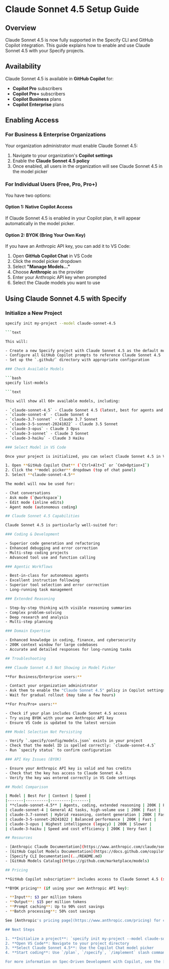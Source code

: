 # Claude Sonnet 4.5 Setup Guide

## Overview

Claude Sonnet 4.5 is now fully supported in the Specify CLI and GitHub Copilot integration. This guide explains how to enable and use Claude Sonnet 4.5 with your Specify projects.

## Availability

Claude Sonnet 4.5 is available in **GitHub Copilot** for:

- **Copilot Pro** subscribers
- **Copilot Pro+** subscribers
- **Copilot Business** plans
- **Copilot Enterprise** plans

## Enabling Access

### For Business & Enterprise Organizations

Your organization administrator must enable Claude Sonnet 4.5:

1. Navigate to your organization's **Copilot settings**
2. Enable the **Claude Sonnet 4.5 policy**
3. Once enabled, all users in the organization will see Claude Sonnet 4.5 in the model picker

### For Individual Users (Free, Pro, Pro+)

You have two options:

#### Option 1: Native Copilot Access

If Claude Sonnet 4.5 is enabled in your Copilot plan, it will appear automatically in the model picker.

#### Option 2: BYOK (Bring Your Own Key)

If you have an Anthropic API key, you can add it to VS Code:

1. Open **GitHub Copilot Chat** in VS Code
2. Click the model picker dropdown
3. Select **"Manage Models..."**
4. Choose **Anthropic** as the provider
5. Enter your Anthropic API key when prompted
6. Select the Claude models you want to use

## Using Claude Sonnet 4.5 with Specify

### Initialize a New Project

```bash
specify init my-project --model claude-sonnet-4.5

```text

This will:

- Create a new Specify project with Claude Sonnet 4.5 as the default model
- Configure all GitHub Copilot prompts to reference Claude Sonnet 4.5
- Set up the `.github/` directory with appropriate configuration

### Check Available Models

```bash
specify list-models

```text

This will show all 60+ available models, including:

- `claude-sonnet-4.5` - Claude Sonnet 4.5 (latest, best for agents and coding)
- `claude-sonnet-4` - Claude Sonnet 4
- `claude-3.7-sonnet` - Claude 3.7 Sonnet
- `claude-3-5-sonnet-20241022` - Claude 3.5 Sonnet
- `claude-3-opus` - Claude 3 Opus
- `claude-3-sonnet` - Claude 3 Sonnet
- `claude-3-haiku` - Claude 3 Haiku

### Select Model in VS Code

Once your project is initialized, you can select Claude Sonnet 4.5 in VS Code:

1. Open **GitHub Copilot Chat** (`Ctrl+Alt+I` or `Cmd+Option+I`)
2. Click the **model picker** dropdown (top of chat panel)
3. Select **claude-sonnet-4.5**

The model will now be used for:

- Chat conversations
- Ask mode (`@workspace`)
- Edit mode (inline edits)
- Agent mode (autonomous coding)

## Claude Sonnet 4.5 Capabilities

Claude Sonnet 4.5 is particularly well-suited for:

### Coding & Development

- Superior code generation and refactoring
- Enhanced debugging and error correction
- Multi-step coding projects
- Advanced tool use and function calling

### Agentic Workflows

- Best-in-class for autonomous agents
- Excellent instruction following
- Superior tool selection and error correction
- Long-running task management

### Extended Reasoning

- Step-by-step thinking with visible reasoning summaries
- Complex problem-solving
- Deep research and analysis
- Multi-step planning

### Domain Expertise

- Enhanced knowledge in coding, finance, and cybersecurity
- 200K context window for large codebases
- Accurate and detailed responses for long-running tasks

## Troubleshooting

### Claude Sonnet 4.5 Not Showing in Model Picker

**For Business/Enterprise users:**

- Contact your organization administrator
- Ask them to enable the "Claude Sonnet 4.5" policy in Copilot settings
- Wait for gradual rollout (may take a few hours)

**For Pro/Pro+ users:**

- Check if your plan includes Claude Sonnet 4.5 access
- Try using BYOK with your own Anthropic API key
- Ensure VS Code is updated to the latest version

### Model Selection Not Persisting

- Verify `.specify/config/models.json` exists in your project
- Check that the model ID is spelled correctly: `claude-sonnet-4.5`
- Run `specify status` to confirm configuration

### API Key Issues (BYOK)

- Ensure your Anthropic API key is valid and has credits
- Check that the key has access to Claude Sonnet 4.5
- Verify the key was entered correctly in VS Code settings

## Model Comparison

| Model | Best For | Context | Speed |
|-------|----------|---------|-------|
| **claude-sonnet-4.5** | Agents, coding, extended reasoning | 200K | Fast with optional extended thinking |
| claude-sonnet-4 | General AI tasks, high-volume use | 200K | Fast |
| claude-3.7-sonnet | Hybrid reasoning, content generation | 200K | Fast with thinking mode |
| claude-3-5-sonnet-20241022 | Balanced performance | 200K | Fast |
| claude-3-opus | Highest intelligence (legacy) | 200K | Slower |
| claude-3-haiku | Speed and cost efficiency | 200K | Very fast |

## Resources

- [Anthropic Claude Documentation](https://www.anthropic.com/claude/sonnet)
- [GitHub Copilot Models Documentation](https://docs.github.com/copilot/using-github-copilot/using-github-copilot-chat)
- [Specify CLI Documentation](../README.md)
- [GitHub Models Catalog](https://github.com/marketplace/models)

## Pricing

**GitHub Copilot subscription** includes access to Claude Sonnet 4.5 (subject to organizational policies).

**BYOK pricing** (if using your own Anthropic API key):

- **Input**: $3 per million tokens
- **Output**: $15 per million tokens
- **Prompt caching**: Up to 90% cost savings
- **Batch processing**: 50% cost savings

See [Anthropic's pricing page](https://www.anthropic.com/pricing) for current rates.

## Next Steps

1. **Initialize a project**: `specify init my-project --model claude-sonnet-4.5`
2. **Open VS Code**: Navigate to your project directory
3. **Select Claude Sonnet 4.5**: Use the Copilot Chat model picker
4. **Start coding**: Use `/plan`, `/specify`, `/implement` slash commands

For more information on Spec-Driven Development with Copilot, see the [Quickstart Guide](../getting-started/quickstart.md).
